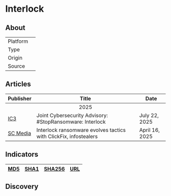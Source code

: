 <h1>Interlock</h1>

<h2>About</h2>
<table>
  <tr>
    <td>Platform</td>
    <td></td>
  </tr>
  <tr>
    <td>Type</td>
    <td></td>
  </tr>
  <tr>
    <td>Origin</td>
    <td></td>
  </tr>
  <tr>
    <td>Source</td>
    <td>
      <a href=""></a>
    </td>
  </tr>
</table>

<h2>Articles</h2>
<table>
  <thead>
    <tr>
      <th>Publisher</th>
      <th>Title</th>
      <th>Date</th>
    </tr>
  </thead>
  <tbody>
    <tr>
      <td colspan="100" align="center">2025</td>
    </tr>
    <tr>
      <td>
        <a href="https://www.ic3.gov/CSA/2025/250722.pdf">IC3</a>
      </td>
      <td>Joint Cybersecurity Advisory: #StopRansomware: Interlock</td>
      <td>July 22, 2025</td>
    </tr>
    <tr>
      <td>
        <a href="https://www.scworld.com/news/interlock-ransomware-evolves-tactics-with-clickfix-infostealers">SC Media</a>
      </td>
      <td>Interlock ransomware evolves tactics with ClickFix, infostealers</td>
      <td>April 16, 2025</td>
    </tr>
  </tbody>
</table>


<h2>Indicators</h2>
<table>
  <thead>
    <tr>
      <th>
        <a href="https://github.com/PudgyDragon/Threat-Intel/blob/main/All/Interlock/samples.md5">MD5</a>
      </th>
      <th>
        <a href="https://github.com/PudgyDragon/Threat-Intel/blob/main/All/Interlock/samples.sha1">SHA1</a>
      </th>
      <th>
        <a href="https://github.com/PudgyDragon/Threat-Intel/blob/main/All/Interlock/samples.sha256">SHA256</a>
      </th>
      <th>
        <a href="https://github.com/PudgyDragon/Threat-Intel/blob/main/All/Interlock/url.txt">URL</a>
      </th>
    </tr>
  </thead>
</table>


<h2>Discovery</h2>
